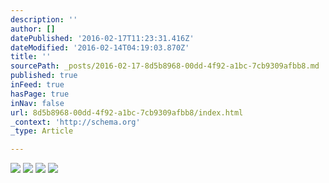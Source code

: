 ```yaml
---
description: ''
author: []
datePublished: '2016-02-17T11:23:31.416Z'
dateModified: '2016-02-14T04:19:03.870Z'
title: ''
sourcePath: _posts/2016-02-17-8d5b8968-00dd-4f92-a1bc-7cb9309afbb8.md
published: true
inFeed: true
hasPage: true
inNav: false
url: 8d5b8968-00dd-4f92-a1bc-7cb9309afbb8/index.html
_context: 'http://schema.org'
_type: Article

---
```

![](https://the-grid-user-content.s3-us-west-2.amazonaws.com/07bca5f4-48e0-4e83-97d8-76612f1049ca.png)
![](https://the-grid-user-content.s3-us-west-2.amazonaws.com/21bc3088-58ae-4335-8c0d-81b58937c92b.png)
![](https://the-grid-user-content.s3-us-west-2.amazonaws.com/6b5ddfd1-f2c3-4c4e-8a18-7905c8fc8700.png)
![](https://the-grid-user-content.s3-us-west-2.amazonaws.com/11337998-bc5f-4eb0-a21a-7a96807c1bf5.png)